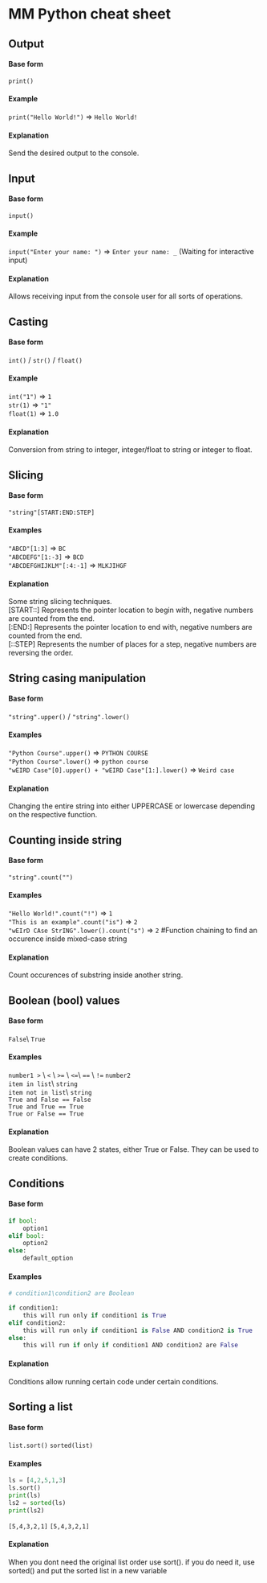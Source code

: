 # MM Python cheat sheet

## Output
#### Base form
`print()`
#### Example
`print("Hello World!")` => `Hello World!`
#### Explanation
Send the desired output to the console.

## Input
#### Base form
`input()`
#### Example
`input("Enter your name: ")` => `Enter your name: _` (Waiting for interactive input)
#### Explanation
Allows receiving input from the console user for all sorts of operations.

## Casting
#### Base form
`int()` / `str()` / `float()`
#### Example
`int("1")` => `1`  
`str(1)` => `"1"`  
`float(1)` => `1.0`
#### Explanation
Conversion from string to integer, integer/float to string or integer to float.

## Slicing
#### Base form
`"string"[START:END:STEP]`
#### Examples
`"ABCD"[1:3]` => `BC`  
`"ABCDEFG"[1:-3]` => `BCD`  
`"ABCDEFGHIJKLM"[:4:-1]` => `MLKJIHGF`
#### Explanation
Some string slicing techniques.  
[START::] Represents the pointer location to begin with, negative numbers are counted from the end.  
[:END:] Represents the pointer location to end with, negative numbers are counted from the end.  
[::STEP] Represents the number of places for a step, negative numbers are reversing the order.  

## String casing manipulation
#### Base form
`"string".upper()` / `"string".lower()`
#### Examples
`"Python Course".upper()` => `PYTHON COURSE`  
`"Python Course".lower()` => `python course`  
`"wEIRD Case"[0].upper() + "wEIRD Case"[1:].lower()` => `Weird case`  
#### Explanation
Changing the entire string into either UPPERCASE or lowercase depending on the respective function.

## Counting inside string
#### Base form
`"string".count("")`
#### Examples
`"Hello World!".count("!")` => `1`  
`"This is an example".count("is")` => `2`  
`"wEIrD CAse StrING".lower().count("s")` => `2` #Function chaining to find an occurence inside mixed-case string
#### Explanation
Count occurences of substring inside another string.

## Boolean (bool) values
#### Base form
`False`\ `True`
#### Examples
`number1 >` \ `<` \ `>=` \ `<=`\ `==` \ `!=` `number2`  
`item in list`\ `string`  
`item not in list`\ `string`  
`True and False == False`  
`True and True == True`  
`True or False == True`
#### Explanation
Boolean values can have 2 states, either True or False. They can be used to create conditions.

## Conditions
#### Base form
```python
if bool:
    option1
elif bool:
    option2
else:
    default_option
```
#### Examples
```python
# condition1\condition2 are Boolean

if condition1:
    this will run only if condition1 is True
elif condition2:
    this will run only if condition1 is False AND condition2 is True
else:
    this will run if only if condition1 AND condition2 are False
```
#### Explanation
Conditions allow running certain code under certain conditions.

## Sorting a list
#### Base form 
`list.sort()`
`sorted(list)`
#### Examples
```python
ls = [4,2,5,1,3]
ls.sort()
print(ls)
ls2 = sorted(ls)
print(ls2)
```
`[5,4,3,2,1]`
`[5,4,3,2,1]`
#### Explanation
When you dont need the original list order use sort(). if you do need it, use sorted() and put the sorted list in a new variable